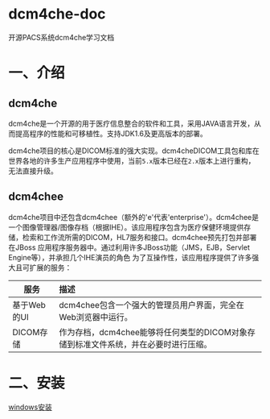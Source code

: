 # dcm4che-doc
开源PACS系统dcm4che学习文档



# 一、介绍
## dcm4che
dcm4che是一个开源的用于医疗信息整合的软件和工具，采用JAVA语言开发，从而提高程序的性能和可移植性。支持JDK1.6及更高版本的部署。

dcm4che项目的核心是DICOM标准的强大实现。dcm4cheDICOM工具包和库在世界各地的许多生产应用程序中使用，当前`5.x`版本已经在`2.x`版本上进行重构，无法直接升级。

## dcm4chee
dcm4che项目中还包含dcm4chee（额外的'e'代表'enterprise'）。dcm4chee是一个图像管理器/图像存档（根据IHE）。该应用程序包含为医疗保健环境提供存储，检索和工作流所需的DICOM，HL7服务和接口。dcm4chee预先打包并部署在JBoss 应用程序服务器中。通过利用许多JBoss功能（JMS，EJB，Servlet Engine等），并承担几个IHE演员的角色 为了互操作性，该应用程序提供了许多强大且可扩展的服务：

|服务|描述|
|---|:---|
|基于Web的UI|dcm4chee包含一个强大的管理员用户界面，完全在Web浏览器中运行。|
|DICOM存储|作为存档，dcm4chee能够将任何类型的DICOM对象存储到标准文件系统，并在必要时进行压缩。|







# 二、安装

[windows安装](/install/for_windows.md)

